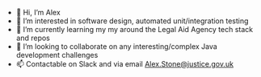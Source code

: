 - 👋 Hi, I’m Alex
- 👀 I’m interested in software design, automated unit/integration testing
- 🌱 I’m currently learning my my around the Legal Aid Agency tech stack and repos
- 💞️ I’m looking to collaborate on any interesting/complex Java development challenges
- 📫 Contactable on Slack and via email Alex.Stone@justice.gov.uk

<!---
stone-dj/stone-dj is a ✨ special ✨ repository because its `README.md` (this file) appears on your GitHub profile.
You can click the Preview link to take a look at your changes.
--->
